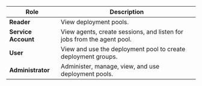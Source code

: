 
  
| Role | Description |
|------|---------|
| **Reader** | View deployment pools. |
| **Service Account** | View agents, create sessions, and listen for jobs from the agent pool. |
| **User** | View and use the deployment pool to create deployment groups. |
| **Administrator** | Administer, manage, view, and use deployment pools. |
